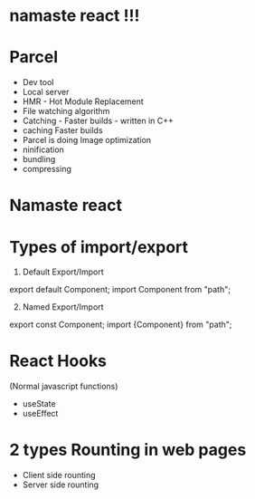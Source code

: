 # namaste react !!!

# Parcel 
 - Dev tool
 - Local server
 - HMR - Hot Module Replacement
 - File watching algorithm
 - Catching - Faster builds - written in C++
 - caching Faster builds
 - Parcel is doing Image optimization
 - ninification
 - bundling
 - compressing

 # Namaste react

 # Types of import/export
 
 1) Default Export/Import

 export default Component;
 import Component from "path";

 2) Named Export/Import

 export const Component;
 import {Component} from "path"; 


 # React Hooks
 (Normal javascript functions)
 - useState
 - useEffect

 # 2 types Rounting in web pages
 - Client side rounting
 - Server side rounting